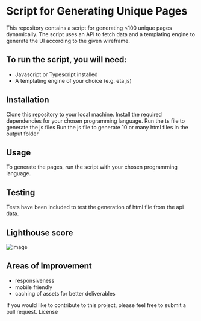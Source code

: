 # Script for Generating Unique Pages

This repository contains a script for generating <100 unique pages dynamically. The script uses an API to fetch data and a templating engine to generate the UI according to the given wireframe.

## To run the script, you will need:

- Javascript or Typescript installed
- A templating engine of your choice (e.g. eta.js)

## Installation

Clone this repository to your local machine.
Install the required dependencies for your chosen programming language.
Run the ts file to generate the js files
Run the js file to generate 10 or many html files in the output folder

## Usage

To generate the pages, run the script with your chosen programming language.

## Testing 
 
Tests have been included to test the generation of html file from the api data.
  
## Lighthouse score
  
![image](https://user-images.githubusercontent.com/63535089/230079414-3ca94a15-467b-4654-9dfb-d3553d85acea.png)

## Areas of Improvement
   - responsiveness
   - mobile friendly
   - caching of assets for better deliverables 
    
If you would like to contribute to this project, please feel free to submit a pull request.
License
